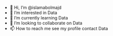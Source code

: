 - 👋 Hi, I’m @islamabolmajd
- 👀 I’m interested in Data
- 🌱 I’m currently learning Data
- 💞️ I’m looking to collaborate on Data
- 📫 How to reach me see my profile contact Data

<!---
islamabolmajd/islamabolmajd is a ✨ special ✨ repository because its `README.md` (this file) appears on your GitHub profile.
You can click the Preview link to take a look at your changes.
--->
